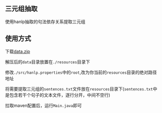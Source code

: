 ## 三元组抽取

使用hanlp抽取的句法依存关系提取三元组

## 使用方式

下载[data.zip](http://nlp.hankcs.com/download.php?file=data)

解压后的`data`目录放置在`./resources`目录下

修改`./src/hanlp.properties`中的`root`,改为你当前的`resources`目录的绝对路径地址

将需要提取三元组的`sentences.txt`文件放在`resources`目录下(`sentences.txt`中是包含若干个句子的文本文件，逐行分开，中间不空行)

拉取maven配置后，运行`Main.java`即可
